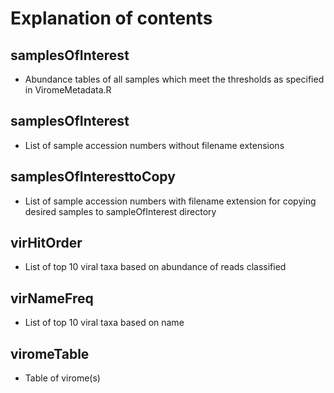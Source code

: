 # Explanation of contents

## samplesOfInterest
* Abundance tables of all samples which meet the thresholds as specified in ViromeMetadata.R

## samplesOfInterest
* List of sample accession numbers without filename extensions

## samplesOfInteresttoCopy
* List of sample accession numbers with filename extension for copying desired samples to sampleOfInterest directory

## virHitOrder
* List of top 10 viral taxa based on abundance of reads classified

## virNameFreq
* List of top 10 viral taxa based on name

## viromeTable
* Table of virome(s)
